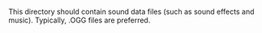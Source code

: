 This directory should contain sound data files (such as sound effects and music). Typically, .OGG files are preferred.
